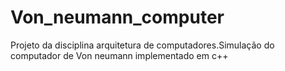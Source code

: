 # Von_neumann_computer
Projeto da disciplina arquitetura de computadores.Simulação do computador de Von neumann implementado em c++ 
